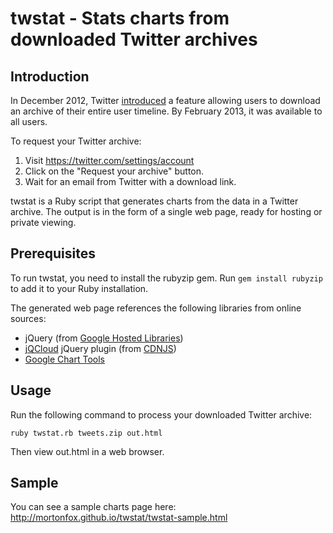 # twstat - Stats charts from downloaded Twitter archives

## Introduction

In December 2012, Twitter
[introduced](http://blog.twitter.com/2012/12/your-twitter-archive.html) a
feature allowing users to download an archive of their entire user timeline. By
February 2013, it was available to all users.

To request your Twitter archive:

1. Visit https://twitter.com/settings/account
1. Click on the "Request your archive" button.
1. Wait for an email from Twitter with a download link.

twstat is a Ruby script that generates charts from the data in a Twitter
archive. The output is in the form of a single web page, ready for hosting or
private viewing.

## Prerequisites

To run twstat, you need to install the rubyzip gem. Run `gem install rubyzip`
to add it to your Ruby installation.

The generated web page references the following libraries from online sources:

* jQuery (from [Google Hosted Libraries](https://developers.google.com/speed/libraries/))
* [jQCloud](https://github.com/lucaong/jQCloud) jQuery plugin (from [CDNJS](http://cdnjs.com/))
* [Google Chart Tools](https://developers.google.com/chart/)

## Usage

Run the following command to process your downloaded Twitter archive:

    ruby twstat.rb tweets.zip out.html

Then view out.html in a web browser.

## Sample

You can see a sample charts page here: http://mortonfox.github.io/twstat/twstat-sample.html

